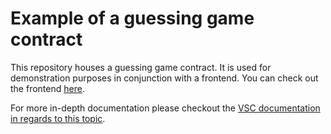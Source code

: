# Example of a guessing game contract

This repository houses a guessing game contract. It is used for demonstration purposes in conjunction with a frontend. You can check out the frontend [here](https://github.com/Pl8tinium/vsc-app-example-guess-game-frontend).

For more in-depth documentation please checkout the [VSC documentation in regards to this topic](https://docs.vsc.eco/docs/references/examples.md).